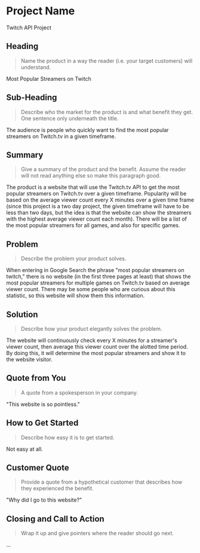 # Project Name #

Twitch API Project

<!-- 
> This material was originally posted [here](http://www.quora.com/What-is-Amazons-approach-to-product-development-and-product-management). It is reproduced here for posterities sake.

There is an approach called "working backwards" that is widely used at Amazon. They work backwards from the customer, rather than starting with an idea for a product and trying to bolt customers onto it. While working backwards can be applied to any specific product decision, using this approach is especially important when developing new products or features.

For new initiatives a product manager typically starts by writing an internal press release announcing the finished product. The target audience for the press release is the new/updated product's customers, which can be retail customers or internal users of a tool or technology. Internal press releases are centered around the customer problem, how current solutions (internal or external) fail, and how the new product will blow away existing solutions.

If the benefits listed don't sound very interesting or exciting to customers, then perhaps they're not (and shouldn't be built). Instead, the product manager should keep iterating on the press release until they've come up with benefits that actually sound like benefits. Iterating on a press release is a lot less expensive than iterating on the product itself (and quicker!).

If the press release is more than a page and a half, it is probably too long. Keep it simple. 3-4 sentences for most paragraphs. Cut out the fat. Don't make it into a spec. You can accompany the press release with a FAQ that answers all of the other business or execution questions so the press release can stay focused on what the customer gets. My rule of thumb is that if the press release is hard to write, then the product is probably going to suck. Keep working at it until the outline for each paragraph flows. 

Oh, and I also like to write press-releases in what I call "Oprah-speak" for mainstream consumer products. Imagine you're sitting on Oprah's couch and have just explained the product to her, and then you listen as she explains it to her audience. That's "Oprah-speak", not "Geek-speak".

Once the project moves into development, the press release can be used as a touchstone; a guiding light. The product team can ask themselves, "Are we building what is in the press release?" If they find they're spending time building things that aren't in the press release (overbuilding), they need to ask themselves why. This keeps product development focused on achieving the customer benefits and not building extraneous stuff that takes longer to build, takes resources to maintain, and doesn't provide real customer benefit (at least not enough to warrant inclusion in the press release).
 -->
 
## Heading ##
  > Name the product in a way the reader (i.e. your target customers) will understand.

  Most Popular Streamers on Twitch

## Sub-Heading ##
  > Describe who the market for the product is and what benefit they get. One sentence only underneath the title.

  The audience is people who quickly want to find the most popular streamers on Twitch.tv in a given timeframe.

## Summary ##
  > Give a summary of the product and the benefit. Assume the reader will not read anything else so make this paragraph good.

  The product is a website that will use the Twitch.tv API to get the most popular streamers on Twitch.tv over a given timeframe. 
  Popularity will be based on the average viewer count every X minutes over a given time frame (since this project is a two day project, the given timeframe will have to be less than two days, but the idea is that the website can show the streamers with the highest average viewer count each month). 
  There will be a list of the most popular streamers for all games, and also for specific games.

## Problem ##
  > Describe the problem your product solves.

  When entering in Google Search the phrase "most popular streamers on twitch," there is no website (in the first three pages at least) that shows the most popular streamers for multiple games on Twitch.tv based on average viewer count. There may be some people who are curious about this statistic, so this website will show them this information.

## Solution ##
  > Describe how your product elegantly solves the problem.

  The website will continuously check every X minutes for a streamer's viewer count, then average this viewer count over the alotted time period.
  By doing this, it will determine the most popular streamers and show it to the website visitor.

## Quote from You ##
  > A quote from a spokesperson in your company.

  "This website is so pointless."

## How to Get Started ##
  > Describe how easy it is to get started.

  Not easy at all.

## Customer Quote ##
  > Provide a quote from a hypothetical customer that describes how they experienced the benefit.

  "Why did I go to this website?"

## Closing and Call to Action ##
  > Wrap it up and give pointers where the reader should go next.

  ...

